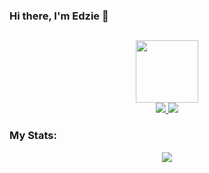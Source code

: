### Hi there, I'm Edzie 👋
## 
<div id = "header" align = "center">
  <img src = "https://media.giphy.com/media/13HgwGsXF0aiGY/giphy.gif" width = "100"/>
</div>

<div id = "badges" align = "center">
  <a href = "https://www.linkedin.com/in/edzie-mari-navarra-075330264">
  <img src = "https://img.shields.io/badge/LinkedIn-blue?logo=linkedin&logoColor=white&style=for-the-badge"/>
  </a>
    <a href = "https://www.facebook.com/Ph4se0ne">
  <img src = "https://img.shields.io/badge/FaceBook-informational?logo=Facebook&logoColor=white&style=for-the-badge"/>
  </a>
</div>

### My Stats:

<p align="center"><a href="https://github.com/anuraghazra/github-readme-stats">
  <img align="center" src="https://github-readme-stats.vercel.app/api?username=Luc1l1us&show_icons=true&theme=transparent&count_private=true" />
</a></p>
